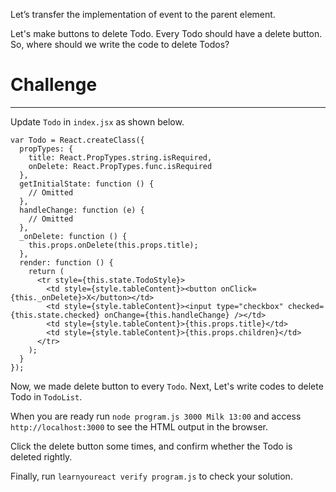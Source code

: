 Let’s transfer the implementation of event to the parent element.

Let's make buttons to delete Todo. 
Every Todo should have a delete button. 
So, where should we write the code to delete Todos?

# Challenge 
---
Update `Todo` in `index.jsx` as shown below.

``` 
var Todo = React.createClass({ 
  propTypes: { 
    title: React.PropTypes.string.isRequired, 
    onDelete: React.PropTypes.func.isRequired 
  }, 
  getInitialState: function () { 
    // Omitted 
  }, 
  handleChange: function (e) { 
    // Omitted 
  }, 
  _onDelete: function () { 
    this.props.onDelete(this.props.title); 
  }, 
  render: function () { 
    return ( 
      <tr style={this.state.TodoStyle}> 
        <td style={style.tableContent}><button onClick={this._onDelete}>X</button></td> 
        <td style={style.tableContent}><input type="checkbox" checked={this.state.checked} onChange={this.handleChange} /></td> 
        <td style={style.tableContent}>{this.props.title}</td> 
        <td style={style.tableContent}>{this.props.children}</td> 
      </tr> 
    ); 
  } 
}); 
```

Now, we made delete button to every `Todo`. 
Next, Let's write codes to delete Todo in `TodoList`.

When you are ready run `node program.js 3000 Milk 13:00` and access `http://localhost:3000` to see the HTML output in the browser.

Click the delete button some times, and confirm whether the Todo is deleted rightly.

Finally, run `learnyoureact verify program.js` to check your solution.